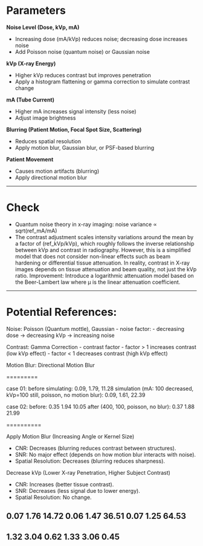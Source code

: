 # Parameters

**Noise Level (Dose, kVp, mA)**
- Increasing dose (mA/kVp) reduces noise; decreasing dose increases noise
- Add Poisson noise (quantum noise) or Gaussian noise

**kVp (X-ray Energy)**
- Higher kVp reduces contrast but improves penetration
- Apply a histogram flattening or gamma correction to simulate contrast change

**mA (Tube Current)**
- Higher mA increases signal intensity (less noise)
- Adjust image brightness

**Blurring (Patient Motion, Focal Spot Size, Scattering)**
- Reduces spatial resolution
- Apply motion blur, Gaussian blur, or PSF-based blurring

**Patient Movement**
- Causes motion artifacts (blurring)
- Apply directional motion blur

--------------

# Check
- Quantum noise theory in x-ray imaging: noise variance ∝ sqrt(ref_mA/mA)
- The contrast adjustment scales intensity variations around the mean by a factor of (ref_kVp/kVp), which roughly follows the inverse relationship between kVp and contrast in radiography. However, this is a simplified model that does not consider non-linear effects such as beam hardening or differential tissue attenuation. In reality, contrast in X-ray images depends on tissue attenuation and beam quality, not just the kVp ratio.
Improvement: Introduce a logarithmic attenuation model based on the Beer-Lambert law where μ is the linear attenuation coefficient.

--------------

# Potential References:

Noise: Poisson (Quantum mottle), Gaussian
    - noise factor: 
    - decreasing dose -> decreasing kVp -> increasing noise

Contrast: Gamma Correction
    - contrast factor
    - factor > 1 increases contrast (low kVp effect)
    - factor < 1 decreases contrast (high kVp effect)

Motion Blur: Directional Motion Blur


=========

case 01:
before simulating: 0.09, 1.79, 11.28
simulation (mA: 100 decreased, kVp=100 still, poisson, no motion blur): 0.09, 1.61, 22.39

case 02:
before: 0.35 1.94 10.05
after (400, 100, poisson, no blur): 0.37 1.88 21.99

==========

Apply Motion Blur (Increasing Angle or Kernel Size)
- CNR: Decreases (blurring reduces contrast between structures).
- SNR: No major effect (depends on how motion blur interacts with noise).
- Spatial Resolution: Decreases (blurring reduces sharpness).

Decrease kVp (Lower X-ray Penetration, Higher Subject Contrast)
- CNR: Increases (better tissue contrast).
- SNR: Decreases (less signal due to lower energy).
- Spatial Resolution: No change.

0.07 1.76 14.72
0.06 1.47 36.51
0.07 1.25 64.53
-------
1.32 3.04 0.62
1.33 3.06 0.45
-------
